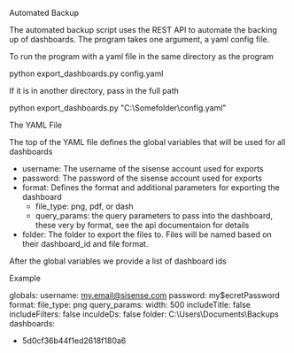 Automated Backup

The automated backup script uses the REST API to automate the backing up of dashboards. The program takes one argument, a yaml config file. 

To run the program with a yaml file in the same directory as the program

python export_dashboards.py config.yaml

If it is in another directory, pass in the full path

python export_dashboards.py "C:\Somefolder\config.yaml"


The YAML File

The top of the YAML file defines the global variables that will be used for all dashboards
- username: The username of the sisense account used for exports
- password: The password of the sisense account used for exports
- format: Defines the format and additional parameters for exporting the dashboard
	- file_type: png, pdf, or dash
	- query_params: the query parameters to pass into the dashboard, these very by format, see the api documentaion for details
- folder: The folder to export the files to. Files will be named based on their dashboard_id and file format. 

After the global variables we provide a list of dashboard ids

Example 

globals:
  username: my.email@sisense.com
  password: my$ecretPassword
  format:
    file_type: png
    query_params:
      width: 500
      includeTitle: false
      includeFilters: false
      inculdeDs: false
  folder: C:\Users\Documents\Backups
dashboards:
  - 5d0cf36b44f1ed2618f180a6